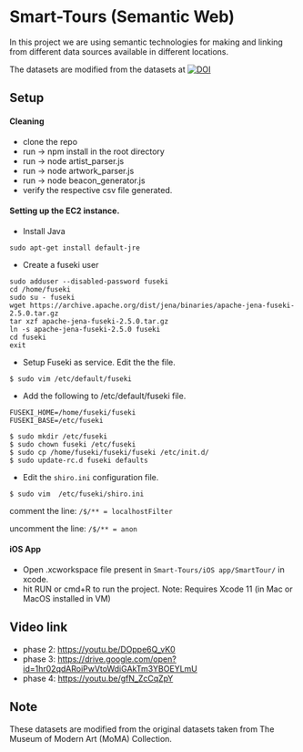# Smart-Tours (Semantic Web)

In   this   project   we are using   semantic   technologies   for making and  linking  from  different data  sources  available  in different locations.

The datasets are modified from the datasets at [![DOI](https://zenodo.org/badge/doi/10.5281/zenodo.3466137.svg)](http://dx.doi.org/10.5281/zenodo.3466137)

## Setup
#### Cleaning
- clone the repo
- run -> npm install in the root directory
- run -> node artist_parser.js
- run -> node artwork_parser.js
- run -> node beacon_generator.js
- verify the respective csv file generated.

#### Setting up the EC2 instance. 
- Install Java
 ``` 
 sudo apt-get install default-jre
 ```
- Create a fuseki user 
 ```
 sudo adduser --disabled-password fuseki
 cd /home/fuseki
 sudo su - fuseki
 wget https://archive.apache.org/dist/jena/binaries/apache-jena-fuseki-2.5.0.tar.gz
 tar xzf apache-jena-fuseki-2.5.0.tar.gz
 ln -s apache-jena-fuseki-2.5.0 fuseki
 cd fuseki 
 exit
 ```

- Setup Fuseki as service. Edit the the file. 
 ```
 $ sudo vim /etc/default/fuseki
 ```
- Add the following to /etc/default/fuseki file.

 `FUSEKI_HOME=/home/fuseki/fuseki`  
 `FUSEKI_BASE=/etc/fuseki`

 ```
 $ sudo mkdir /etc/fuseki
 $ sudo chown fuseki /etc/fuseki
 $ sudo cp /home/fuseki/fuseki/fuseki /etc/init.d/
 $ sudo update-rc.d fuseki defaults
 ```

- Edit the `shiro.ini` configuration file. 
```
$ sudo vim  /etc/fuseki/shiro.ini
```

 comment the line: `/$/** = localhostFilter`
 
 uncomment the line: `/$/** = anon`


#### iOS App
- Open .xcworkspace file present in `Smart-Tours/iOS app/SmartTour/` in xcode.
- hit RUN or cmd+R to run the project.
Note: Requires Xcode 11 (in Mac or MacOS installed in VM)


## Video link
- phase 2: https://youtu.be/DOppe6Q_vK0
- phase 3: https://drive.google.com/open?id=1hr02qdARoiPwVtoWdiGAkTm3YBOEYLmU
- phase 4: https://youtu.be/gfN_ZcCqZpY

## Note
These datasets are modified from the original datasets taken from The Museum of Modern Art (MoMA) Collection.
